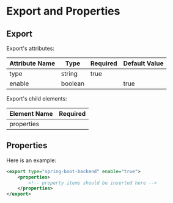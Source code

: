 # Export and Properties

## Export

Export's attributes:

| Attribute Name |   Type   | Required | Default Value |
|    ----        |  ----    |   ----   |    ----       |
|   type         |  string  |   true   |               |
|   enable       |  boolean |          |    true       |

Export's child elements:

|  Element Name | Required |
|  ----         | ----     |
|  properties   |          |

## Properties


Here is an example:

```xml
<export type="spring-boot-backend" enable="true">
    <properties>
        <!-- property items should be inserted here -->
    </properties>
</export>
```

